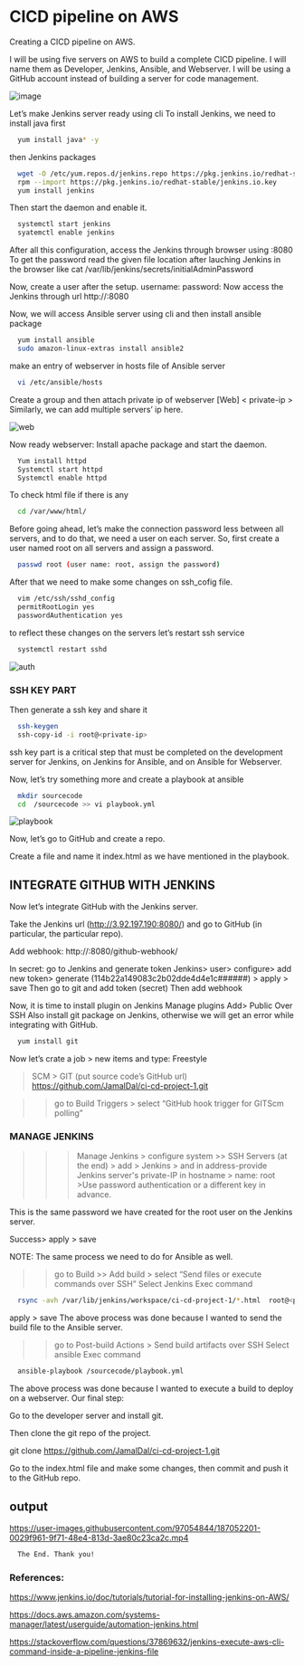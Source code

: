 
# CICD pipeline on AWS

Creating a CICD pipeline on AWS.


I will be using five servers on AWS to build a complete CICD pipeline. I will name them as Developer, Jenkins, Ansible, and Webserver. I will be using a GitHub account instead of building a server for code management.

![image](https://user-images.githubusercontent.com/97054844/187052117-db137fd9-1f02-419d-b434-caf787fad48d.png)

Let’s make Jenkins server ready using cli
To install Jenkins, we need to install java first


```bash
  yum install java* -y
```

then Jenkins packages 

```bash
  wget -O /etc/yum.repos.d/jenkins.repo https://pkg.jenkins.io/redhat-stable/jenkins.repo
  rpm --import https://pkg.jenkins.io/redhat-stable/jenkins.io.key
  yum install jenkins
```

Then start the daemon and enable it.
```bash
  systemctl start jenkins
  syatemctl enable jenkins

```

After all this configuration, access the Jenkins through browser using <public-ip>:8080
To get the password read the given file location after lauching Jenkins in the browser
like cat /var/lib/jenkins/secrets/initialAdminPassword


Now, create a user after the setup. 
username: 
password: 
Now access the Jenkins through url
http://<public-ip>:8080

Now, we will access Ansible server using cli and then install ansible package

```bash
  yum install ansible
  sudo amazon-linux-extras install ansible2
```
make an entry of webserver in hosts file of Ansible server
```bash
  vi /etc/ansible/hosts
```
Create a group and then attach private ip of webserver
[Web]
< private-ip >
Similarly, we can add multiple servers’ ip here.

![web](https://user-images.githubusercontent.com/97054844/187052069-45ce4216-7237-47ba-9bc2-5911014cf243.png)

Now ready webserver: Install apache package and start the daemon.
```bash
  Yum install httpd
  Systemctl start httpd
  Systemctl enable httpd
```
To check html file if there is any
```bash
  cd /var/www/html/
```

Before going ahead, let’s make the connection password less between all servers, and to do that, we need a user on each server. So, first create a user named root on all servers and assign a password.
```bash
  passwd root (user name: root, assign the password)
```
After that we need to make some changes on ssh_cofig file.
```bash
  vim /etc/ssh/sshd_config
  permitRootLogin yes 
  passwordAuthentication yes
```
to reflect these changes on the servers let’s restart ssh service
```bash
  systemctl restart sshd
```
![auth](https://user-images.githubusercontent.com/97054844/187052072-3b174247-69c8-40a5-b139-25c23923aca5.png)

### SSH KEY PART
Then generate a ssh key and share it 
```bash
  ssh-keygen
  ssh-copy-id -i root@<private-ip>
```
ssh key part is a critical step that must be completed on the development server for Jenkins, on Jenkins for Ansible, and on Ansible for Webserver. 

Now, let’s try something more and create a playbook at ansible
```bash
  mkdir sourcecode
  cd  /sourcecode >> vi playbook.yml
```
![playbook](https://user-images.githubusercontent.com/97054844/187052079-feda16db-eb2f-4153-88b9-7d7a5c731fb6.png)

Now, let’s go to GitHub and create a repo.

Create a file and name it index.html as we have mentioned in the playbook.


## INTEGRATE GITHUB WITH JENKINS
Now let’s integrate GitHub with the Jenkins server.

Take the Jenkins url (http://3.92.197.190:8080/) and go to GitHub (in particular, the particular repo).

Add webhook:
http://<jenkins-public-ip>:8080/github-webhook/

In secret: go to Jenkins and generate token
Jenkins> user> configure> add new token> generate
(114b22a149083c2b02dde4d4e1c######) > apply > save
Then go to git and add token (secret)
Then add webhook


Now, it is time to install plugin on Jenkins
Manage plugins
Add> Public Over SSH
Also install git package on Jenkins, otherwise we will get an error while integrating with GitHub.
```bash
  yum install git 
```
Now let’s crate a job > new items and type: Freestyle 
>SCM > GIT
(put source code’s GitHub url)
https://github.com/JamalDal/ci-cd-project-1.git

>>go to Build Triggers > select “GitHub hook trigger for GITScm polling”

### MANAGE JENKINS
>>> Manage Jenkins > configure system >> SSH Servers (at the end) > add > Jenkins > and in address-provide Jenkins server's private-IP in hostname > name: root >Use password authentication or a different key in advance.

This is the same password we have created for the root user on the Jenkins server.

Success> apply > save

NOTE: The same process we need to do for Ansible as well.

>> go to Build >> Add build > select “Send files or execute commands over SSH”
Select Jenkins
Exec command
```bash
  rsync -avh /var/lib/jenkins/workspace/ci-cd-project-1/*.html  root@<private-ip-of-ansible-server>:/opt/index.html
```
apply > save
The above process was done because I wanted to send the build file to the Ansible server.


>>go to Post-build Actions > Send build artifacts over SSH
Select ansible 
Exec command
```bash
  ansible-playbook /sourcecode/playbook.yml
```
The above process was done because I wanted to execute a build to deploy on a webserver.
Our final step:

Go to the developer server and install git.

Then clone the git repo of the project.

git clone https://github.com/JamalDal/ci-cd-project-1.git

Go to the index.html file and make some changes, then commit and push it to the GitHub repo.


## output

https://user-images.githubusercontent.com/97054844/187052201-0029f961-9f71-48e4-813d-3ae80c23ca2c.mp4

```bash
  The End. Thank you!
```



### References:

https://www.jenkins.io/doc/tutorials/tutorial-for-installing-jenkins-on-AWS/

https://docs.aws.amazon.com/systems-manager/latest/userguide/automation-jenkins.html

https://stackoverflow.com/questions/37869632/jenkins-execute-aws-cli-command-inside-a-pipeline-jenkins-file
